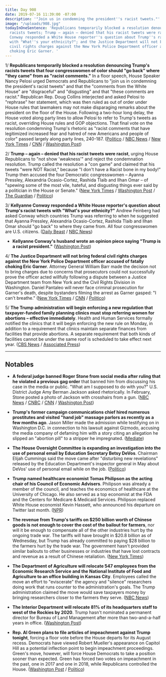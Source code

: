 ```yaml
---
title: Day 908
date: 2019-07-16 11:39:00 -07:00
description: '"Join us in condemning the president''s racist tweets."'
image: "/uploads/908.jpg"
todayInOneSentence: 'Republicans temporarily blocked a resolution denouncing Trump''s
  racists tweets; Trump – again – denied that his racist tweets were racist; Kellyanne
  Conway responded a White House reporter''s question about Trump''s racist tweets
  with "What''s your ethnicity?"; and the Justice Department will not bring federal
  civil rights charges against the New York Police Department officer accused of fatally
  choking Eric Garner. '
---
```


1/ **Republicans temporarily blocked a resolution denouncing Trump's racists tweets that four congresswomen of color should "go back" where "they came" from as "racist comments."** In a floor speech, House Speaker Nancy Pelosi urged Democrats and Republicans to "join us in condemning the president's racist tweets" and that the "comments from the White House" are "disgraceful" and "disgusting" and that "these comments are racist." Republican Rep. Doug Collins interjected and asked Pelosi to "rephrase" her statement, which was then ruled as out of order under House rules that lawmakers may not make disparaging remarks about the president on the floor of the House. Following a two-hour long delay, the House voted along party lines to allow Pelosi to refer to Trump's tweets as racist, overriding House rules and GOP objections. That final vote on the resolution condemning Trump's rhetoric as "racist comments that have legitimized increased fear and hatred of new Americans and people of color" passed largely along party lines, 240-187. ([Politico](https://www.politico.com/story/2019/07/16/pelosi-trump-racism-resolution-1417365) / [NBC News](https://www.nbcnews.com/politics/donald-trump/house-vote-resolution-condemning-trump-s-racist-comments-n1030266) / [New York Times](https://www.nytimes.com/2019/07/16/us/politics/trump-tweet-house-vote.html) / [CNN](https://www.cnn.com/politics/live-news/trump-racist-tweet-immigration-july-2019/h_37a21eb0ed78ed8d23ddcf38d21e7548) / [Washington Post](https://www.washingtonpost.com/politics/trump-lashes-out-again-at-minority-lawmakers-as-house-prepares-to-condemn-his-racist-tweets/2019/07/16/bca3afa4-a7b3-11e9-a3a6-ab670962db05_story.html))

2/ **Trump – again – denied that his racist tweets were racist**, urging House Republicans to "not show 'weakness'" and reject the condemnation resolution. Trump called the resolution a "con game" and claimed that his tweets "were NOT Racist," because "I don't have a Racist bone in my body!" Trump then accused the four Democratic congresswomen – Ayanna Pressley, Alexandria Ocasio-Cortez, Rashida Tlaib and Ilhan Omar – of "spewing some of the most vile, hateful, and disgusting things ever said by a politician in the House or Senate." ([New York Times](https://www.nytimes.com/2019/07/16/us/politics/kevin-mccarthy-trump-tweet.html) / [Washington Post](https://www.washingtonpost.com/politics/trump-lashes-out-again-at-minority-lawmakers-as-house-prepares-to-condemn-his-racist-tweets/2019/07/16/bca3afa4-a7b3-11e9-a3a6-ab670962db05_story.html) / [The Guardian](https://www.theguardian.com/us-news/2019/jul/16/trump-racist-attack-the-squad-ocasio-cortez-ilhan-omar-tlaib-pressley) / [Politico](https://www.politico.com/story/2019/07/16/trump-attack-progressive-congresswomen-1416579))

3/ **Kellyanne Conway responded a White House reporter's question about Trump's racist tweets with "What's your ethnicity?"** Andrew Feinberg had asked Conway which countries Trump was referring to when he suggested that Ayanna Pressley, Alexandria Ocasio-Cortez, Rashida Tlaib and Ilhan Omar should "go back" to where they came from. All four congresswomen are U.S. citizens. ([Daily Beast](https://www.thedailybeast.com/kellyanne-conway-snaps-back-at-reporter-whats-your-ethnicity) / [NBC News](https://www.nbcnews.com/politics/white-house/trump-adviser-kellyanne-conway-asks-reporter-what-s-your-ethnicity-n1030406))

* **Kellyanne Conway's husband wrote an opinion piece saying "Trump is a racist president."** ([Washington Post](https://www.washingtonpost.com/opinions/george-conway-trump-is-a-racist-president/2019/07/15/b13c0bd4-a740-11e9-9214-246e594de5d5_story.html))

4/ **The Justice Department will not bring federal civil rights charges against the New York Police Department officer accused of fatally choking Eric Garner**. Attorney General William Barr made the decision not to bring charges due to concerns that prosecutors could not successfully prove the officer acted willfully following a dispute between a Justice Department team from New York and the Civil Rights Division in Washington. Daniel Pantaleo will never face criminal prosecution for Garner's death, despite bystanders filming the arrest as Garner gasped: "I can't breathe." ([New York Times](https://www.nytimes.com/2019/07/16/nyregion/eric-garner-case-death-daniel-pantaleo.html) / [CNN](https://www.cnn.com/2019/07/16/politics/eric-garner-william-barr-nypd-officer-daniel-pantaleo/index.html) / [Politico](https://www.politico.com/states/new-york/albany/story/2019/07/16/doj-will-not-bring-charges-against-officer-in-death-of-eric-garner-1103711))

5/ **The Trump administration will begin enforcing a new regulation that taxpayer-funded family planning clinics must stop referring women for abortions – effective immediately**. Health and Human Services formally notified the clinics that it will begin enforcing the new rule on Monday, in addition to a requirement that clinics maintain separate finances from facilities that provide abortions. A separate requirement that both kinds of facilities cannot be under the same roof is scheduled to take effect next year. ([CBS News](https://www.cbsnews.com/news/trump-abortion-restrictions-go-into-effect-immediately/) / [Associated Press](https://apnews.com/e0bf2658969c482bb9addf40eb5bd667))

---

## Notables

* **A federal judge banned Roger Stone from social media after ruling that he violated a previous gag order** that banned him from discussing his case in the media or public. "What am I supposed to do with you?" U.S. District Judge Amy Berman Jackson asked rhetorically. In February, Stone posted a photo of Jackson with crosshairs from a gun. ([NBC News](https://www.nbcnews.com/politics/politics-news/roger-stone-avoids-arrest-gag-order-violation-has-social-media-n1030411) / [CNBC](https://www.cnbc.com/2019/07/16/roger-stone-banned-from-social-media-after-judge-rules-gag-order-breached.html) / [CNN](https://www.cnn.com/2019/07/16/politics/roger-stone-social-media-posts/index.html) / [Washington Post](https://www.washingtonpost.com/local/legal-issues/roger-stone-barred-by-us-judge-from-posting-on-instagram-twitter-facebook-through-trial/2019/07/16/2dd98f06-a7d5-11e9-a3a6-ab670962db05_story.html))

* **Trump's former campaign communications chief hired numerous prostitutes and visited "hand job" massage parlors as recently as a few months ago**. Jason Miller made the admission while testifying on in Washington D.C. in connection to his lawsuit against Gizmodo, accusing the media company of defaming him with a story citing an allegation he slipped an "abortion pill" to a stripper he impregnated. ([Mediate](https://www.mediaite.com/politics/exclusive-former-trump-aide-jason-miller-admits-to-hiring-prostitutes-in-2015-and-2017/))

* **The House Oversight Committee is expanding an investigation into the use of personal email by Education Secretary Betsy DeVos**. Chairman Elijah Cummings said the move came after "disturbing new revelations" released by the Education Department's inspector general in May about DeVos' use of personal email while on the job. ([Politico](https://www.politico.com/story/2019/07/15/devos-use-of-personal-email-as-secretary-probed-by-house-democrats-3582116))

* **Trump named healthcare economist Tomas Philipson as the acting chair of his Council of Economic Advisers**. Philipson was already a member of the council, and teaches the economics of healthcare at the University of Chicago. He also served as a top economist at the FDA and the Centers for Medicare & Medicaid Services. Philipson replaced White House economist Kevin Hassett, who announced his departure on Twitter last month. ([NPR](https://www.npr.org/2019/07/15/731647850/trump-taps-health-care-expert-as-acting-top-white-house-economist))

* **The revenue from Trump's tariffs on $250 billion worth of Chinese goods is not enough to cover the cost of the bailout for farmers**, nor will it be enough to compensate all of the other industries hurt by the ongoing trade war. The tariffs will have brought in $20.8 billion as of Wednesday, but Trump has already committed to paying $28 billion to the farmers hurt by the trade war. The government hasn't provided similar bailouts to other businesses or industries that have lost contracts and revenue as a result of Chinese retaliation. ([New York Times](https://www.nytimes.com/2019/07/15/business/trade-war-tariffs-revenue.html))

* **The Department of Agriculture will relocate 547 employees from the Economic Research Service and the National Institute of Food and Agriculture to an office building in Kansas City**. Employees called the move an effort to "eviscerate" the agency and "silence" researchers doing work that runs counter to the administration's goals. The Trump administration claimed the move would save taxpayers money by bringing researchers closer to the farmers they serve. ([NBC News](https://www.nbcnews.com/politics/politics-news/federal-workers-u-s-department-agriculture-sound-alarm-about-agency-n1030056))

* **The Interior Department will relocate 81% of its headquarters staff to west of the Rockies by 2020**. Trump hasn't nominated a permanent director for Bureau of Land Management after more than two-and-a-half years in office. ([Washington Post](https://www.washingtonpost.com/climate-environment/2019/07/16/top-trump-officials-tell-bureau-land-management-staff-most-them-must-leave-dc-by-end-next-year/))

* **Rep. Al Green plans to file articles of impeachment against Trump tonight**, forcing a floor vote before the House departs for its August recess. Democrats have viewed Robert Mueller's appearance on Capitol Hill as a potential inflection point to begin impeachment proceedings. Green's move, however, will force House Democrats to take a position sooner than expected. Green has forced two votes on impeachment in the past, one in 2017 and one in 2018, while Republicans controlled the House. ([Washington Post](https://www.washingtonpost.com/politics/rep-green-to-file-articles-of-impeachment-against-trump-despite-pushback-from-democratic-leaders/2019/07/16/63b4c0b6-a800-11e9-ac16-90dd7e5716bc_story.html) / [Politico](https://www.politico.com/story/2019/07/16/al-green-impeachment-house-democrats-1416845))